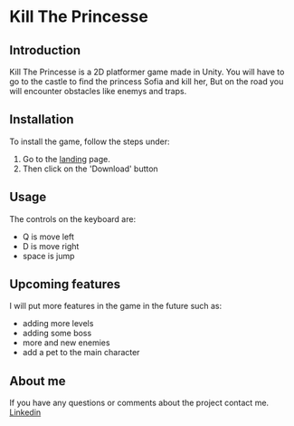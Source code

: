 # Kill The Princesse

## Introduction
Kill The Princesse is a 2D platformer game made in Unity. You will have to go to the castle to find the princess Sofia and kill her,  But on the road you will encounter obstacles like enemys and traps.

## Installation
To install the game, follow the steps under:
1. Go to the [landing](https://elkerayane.wixsite.com/killtheprincesse) page.
2. Then click on the 'Download' button

## Usage
The controls on the keyboard are:
- Q is move left
- D is move right
- space is jump

## Upcoming features
I will put more features in the game in the future such as:
- adding more levels
- adding some boss 
- more and new enemies 
- add a pet to the main character

## About me
If you have any questions or comments about the project contact me.
[Linkedin](https://www.linkedin.com/in/rayane-el-kefif-43a276254/)
